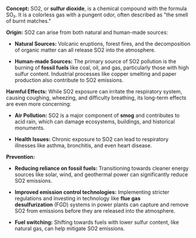 **Concept:** SO2, or **sulfur dioxide**, is a chemical compound with the formula SO₂. It is a colorless gas with a pungent odor, often described as "the smell of burnt matches."

**Origin:** SO2 can arise from both natural and human-made sources:

*   **Natural Sources:** Volcanic eruptions, forest fires, and the decomposition of organic matter can all release SO2 into the atmosphere.
    
*   **Human-made Sources:** The primary source of SO2 pollution is the burning of **fossil fuels** like coal, oil, and gas, particularly those with high sulfur content. Industrial processes like copper smelting and paper production also contribute to SO2 emissions.
    

**Harmful Effects:** While SO2 exposure can irritate the respiratory system, causing coughing, wheezing, and difficulty breathing, its long-term effects are even more concerning:

*   **Air Pollution:** SO2 is a major component of **smog** and contributes to acid rain, which can damage ecosystems, buildings, and historical monuments.
    
*   **Health Issues:** Chronic exposure to SO2 can lead to respiratory illnesses like asthma, bronchitis, and even heart disease.
    

**Prevention:**

*   **Reducing reliance on fossil fuels:** Transitioning towards cleaner energy sources like solar, wind, and geothermal power can significantly reduce SO2 emissions.
    
*   **Improved emission control technologies:** Implementing stricter regulations and investing in technology like **flue gas desulfurization** (FGD) systems in power plants can capture and remove SO2 from emissions before they are released into the atmosphere.
    
*   **Fuel switching:** Shifting towards fuels with lower sulfur content, like natural gas, can help mitigate SO2 emissions.